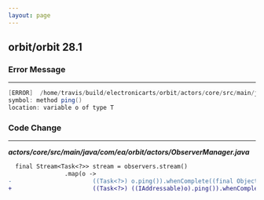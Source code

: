 ```yaml
---
layout: page
---
```

## orbit/orbit  28.1

### Error Message

---------------------

```java
[ERROR]  /home/travis/build/electronicarts/orbit/actors/core/src/main/java/com/ea/orbit/actors/ObserverManager.java:[93,37] cannot find symbol 
symbol: method ping() 
location: variable o of type T 
```

### Code Change

---------------------

***actors/core/src/main/java/com/ea/orbit/actors/ObserverManager.java***

```diff
  final Stream<Task<?>> stream = observers.stream()
                .map(o ->
-                       ((Task<?>) o.ping()).whenComplete((final Object pr, final Throwable pe) ->
+                       ((Task<?>) ((IAddressable)o).ping()).whenComplete((final Object pr, final Throwable pe) ->

```